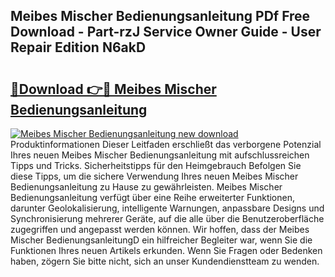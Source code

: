 ## Meibes Mischer Bedienungsanleitung PDf Free Download - Part-rzJ Service Owner Guide - User Repair Edition N6akD

# <h2><a href="http://df4a68f.blite.top/?on=Meibes+Mischer+Bedienungsanleitung">🔗Download 👉🔴 Meibes Mischer Bedienungsanleitung</a></h2>

[![Meibes Mischer Bedienungsanleitung new download](https://i.imgur.com/lujVjoI.png)](http://df4a68f.blite.top/?on=Meibes+Mischer+Bedienungsanleitung)
Produktinformationen Dieser Leitfaden erschließt das verborgene Potenzial Ihres neuen Meibes Mischer Bedienungsanleitung mit aufschlussreichen Tipps und Tricks. Sicherheitstipps für den Heimgebrauch Befolgen Sie diese Tipps, um die sichere Verwendung Ihres neuen Meibes Mischer Bedienungsanleitung zu Hause zu gewährleisten. Meibes Mischer Bedienungsanleitung verfügt über eine Reihe erweiterter Funktionen, darunter Geolokalisierung, intelligente Warnungen, anpassbare Designs und Synchronisierung mehrerer Geräte, auf die alle über die Benutzeroberfläche zugegriffen und angepasst werden können. Wir hoffen, dass der Meibes Mischer BedienungsanleitungD ein hilfreicher Begleiter war, wenn Sie die Funktionen Ihres neuen Artikels erkunden. Wenn Sie Fragen oder Bedenken haben, zögern Sie bitte nicht, sich an unser Kundendienstteam zu wenden.
